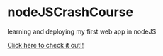 # nodeJSCrashCourse
learning and deploying my first web app in nodeJS

[Click here to check it out!!](https://whispering-bayou-46056.herokuapp.com)